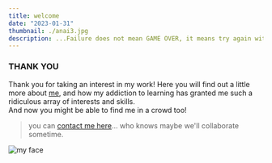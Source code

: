 ```yaml
---
title: welcome
date: "2023-01-31"
thumbnail: ./anai3.jpg
description: ...Failure does not mean GAME OVER, it means try again with EXPERIENCE
---
```


### THANK YOU

Thank you for taking an interest in my work! Here you will find out a little more about [me](../about), and how my addiction to learning has granted me such a ridiculous array of interests and skills.
<br>
And now you might be able to find me in a crowd too!

> you can [contact me here](/contact)... who knows maybe we'll collaborate sometime.

![my face](https://res.cloudinary.com/soggy-ink-games/image/upload/v1675007417/portfolio/anai_gd04vx.jpg)

